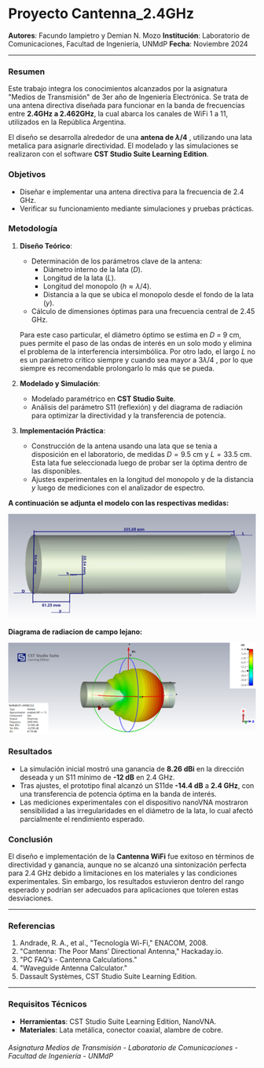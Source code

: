 # Proyecto Cantenna_2.4GHz
**Autores**: Facundo Iampietro y Demian N. Mozo
**Institución**: Laboratorio de Comunicaciones, Facultad de Ingeniería, UNMdP
**Fecha**: Noviembre 2024

------

### Resumen

Este trabajo integra los conocimientos alcanzados por la asignatura "Medios de Transmisión" de 3er año de Ingeniería Electrónica. Se trata de una antena directiva diseñada para funcionar en la banda de frecuencias entre **2.4GHz a 2.462GHz**, la cual abarca los canales de WiFi 1 a 11, utilizados en la República Argentina. 

El diseño se desarrolla alrededor de una **antena de $λ/4$** , utilizando una lata metalica para asignarle directividad. El modelado y las simulaciones se realizaron con el software **CST Studio Suite Learning Edition**.

### Objetivos

- Diseñar e implementar una antena directiva para la frecuencia de 2.4 GHz.
- Verificar su funcionamiento mediante simulaciones y pruebas prácticas.

### Metodología

1. **Diseño Teórico**:

   - Determinación de los parámetros clave de la antena: 
     - Diámetro interno de la lata ($D$).
     - Longitud de la lata ($L$).
     - Longitud del monopolo ($h ≈ λ/4$).
     - Distancia a la que se ubica el monopolo desde el fondo de la lata ($y$).
   - Cálculo de dimensiones óptimas para una frecuencia central de 2.45 GHz.

   Para este caso particular, el diámetro óptimo se estima en $D$ = 9 cm, pues permite el paso de las ondas de interés en un solo modo y elimina el problema de la interferencia intersimbólica. Por otro lado, el largo $L$ no es un parámetro crítico siempre y cuando sea mayor a $3λ/4$ , por lo que siempre es recomendable prolongarlo lo más que se pueda.

2. **Modelado y Simulación**:

   - Modelado paramétrico en **CST Studio Suite**.
   - Análisis del parámetro S11 (reflexión) y del diagrama de radiación para optimizar la directividad y la transferencia de potencia.

3. **Implementación Práctica**:

   - Construcción de la antena usando una lata que se tenia a disposición en el laboratorio, de medidas $D = 9.5$ cm y $L = 33.5$ cm. Esta lata fue seleccionada luego de probar ser la óptima dentro de las disponibles. 
   - Ajustes experimentales en la longitud del monopolo y de la distancia $y$ luego de mediciones con el analizador de espectro.

**A continuación se adjunta el modelo con las respectivas medidas:**  

![3D_con_medidas](/3D_con_medidas.png)

**Diagrama de radiacion de campo lejano:**

![farfield](/farfield.png)

### Resultados

- La simulación inicial mostró una ganancia de **8.26 dBi** en la dirección deseada y un S11 mínimo de **-12 dB** en 2.4 GHz.
- Tras ajustes, el prototipo final alcanzó un S11de **-14.4 dB** a **2.4 GHz**, con una transferencia de potencia óptima en la banda de interés.
- Las mediciones experimentales con el dispositivo nanoVNA mostraron sensibilidad a las irregularidades en el diámetro de la lata, lo cual afectó parcialmente el rendimiento esperado.

### Conclusión

El diseño e implementación de la **Cantenna WiFi** fue exitoso en términos de directividad y ganancia, aunque no se alcanzó una sintonización perfecta para 2.4 GHz debido a limitaciones en los materiales y las condiciones experimentales. Sin embargo, los resultados estuvieron dentro del rango esperado y podrían ser adecuados para aplicaciones que toleren estas desviaciones. 

------

### Referencias

1. Andrade, R. A., et al., "Tecnología Wi-Fi," ENACOM, 2008.
2. "Cantenna: The Poor Mans’ Directional Antenna," Hackaday.io.
3. "PC FAQ’s - Cantenna Calculations."
4. "Waveguide Antenna Calculator."
5. Dassault Systèmes, CST Studio Suite Learning Edition.

------

### Requisitos Técnicos

- **Herramientas**: CST Studio Suite Learning Edition, NanoVNA.
- **Materiales**: Lata metálica, conector coaxial, alambre de cobre.



###### Asignatura Medios de Transmisión - Laboratorio de Comunicaciones - Facultad de Ingeniería - UNMdP

